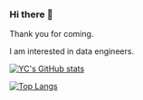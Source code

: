 ### Hi there 👋

Thank you for coming. 

I am interested in data engineers.

[![YC's GitHub stats](https://github-readme-stats.vercel.app/api?username=ycyoondev)](https://github.com/anuraghazra/github-readme-stats)

[![Top Langs](https://github-readme-stats.vercel.app/api/top-langs/?username=ycyoondev)](https://github.com/anuraghazra/github-readme-stats)

